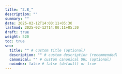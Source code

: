 ```yaml
---
title: "2.8_"
description: ""
summary: ""
date: 2025-02-12T14:00:11+05:30
lastmod: 2025-02-12T14:00:11+05:30
draft: true
weight: 520
toc: true
seo:
  title: "" # custom title (optional)
  description: "" # custom description (recommended)
  canonical: "" # custom canonical URL (optional)
  noindex: false # false (default) or true
---
```

